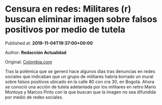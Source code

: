 
# Censura en redes: Militares (r) buscan eliminar imagen sobre falsos positivos por medio de tutela

Published at: **2019-11-04T19:37:00+00:00**

Author: **Redacción Actualidad**

Original: [Colombia.com](https://www.colombia.com/actualidad/nacionales/censura-en-redes-militares-retirados-buscan-eliminar-imagen-sobre-falsos-positivos-por-medio-de-tutela-246486)

Tras la polémica que se generó hace algunos días tras denuncias en redes sociales que indicaban que un grupo de militares habría borrado un mural sobre falsos positivos ubicado en la calle 80 con cra 30, en Bogotá. Ahora se conoció una acción de tutela adelantada por los militares en retiro Mario Montoya y Marcos Pinto con la que buscan que la imagen no sea difundida por medio de redes sociales.
